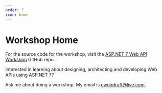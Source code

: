 ```yaml
---
order: 7
icon: home
---
```

# Workshop Home

For the source code for the workshop, visit the [ASP.NET 7 Web API Workshop](https://github.com/cwoodruff/aspnet-7-web-api-workshop ) GitHub repo.

Interested in learning about designing, architecting and developing Web APIs using ASP.NET 7?

Ask me about doing a workshop. My email is [cwoodruff@live.com](mailto:cwoodruff@live.com).
